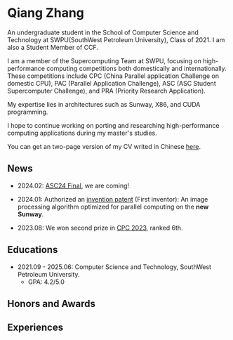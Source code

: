 # Qiang Zhang

An undergraduate student in the School of Computer Science and Technology at SWPU(SouthWest Petroleum University), Class of 2021. I am also a Student Member of CCF.

I am a member of the Supercomputing Team at SWPU, focusing on high-performance computing competitions both domestically and internationally. These competitions include CPC (China Parallel application Challenge on domestic CPU), PAC (Parallel Application Challenge), ASC (ASC Student Supercomputer Challenge), and PRA (Priority Research Application). 

My expertise lies in architectures such as Sunway, X86, and CUDA programming.

I hope to continue working on porting and researching high-performance computing applications during my master's studies.

You can get an two-page version of my CV writed in Chinese [here](docs/CV.pdf).

## News

- 2024.02: [ASC24 Final](http://www.asc-events.org/StudentChallenge/Finals.html), we are coming!

- 2024.01: Authorized an [invention patent](docs/patent.pdf) (First inventor): An image processing algorithm optimized for parallel computing on the **new Sunway**.
- 2023.08: We won second prize in [CPC 2023](https://mp.weixin.qq.com/s/B6SLQ9-q2xjWaIEnGokmRw), ranked 6th.

## Educations

- 2021.09 - 2025.06: Computer Science and Technology, SouthWest Petroleum University.
  - GPA: 4.2/5.0



## Honors and Awards



## Experiences

